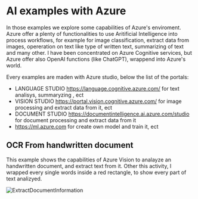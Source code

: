 # AI examples with Azure

In those examples we explore some capabilities of Azure's enviroment. \
Azure offer a plenty of functionalities to use  Aritificial Intelligence into process workflows, for example for image classification, extract data from images, opereration on text like type of written text, summarizing of text and many other.
I have been concentrated on Azure Cognitive services, but Azure offer also OpenAI functions (like ChatGPT), wrappend into Azure's world.

Every examples are maden with Azure studio, below the list of the portals:
- LANGUAGE STUDIO https://language.cognitive.azure.com/ for text analisys, summaryzing , ect
- VISION STUDIO https://portal.vision.cognitive.azure.com/ for image processing and extract data from it, ect
- DOCUMENT STUDIO https://documentintelligence.ai.azure.com/studio for document processing and extract data from it
- https://ml.azure.com for create own model and train it, ect

## OCR From handwritten document
This example shows the capabilities of Azure Vision to analayze an handwritten document, and extract text from it. Other this activity, I wrapped every single words inside a red rectangle, to show every part of text analizyed.

![ExtractDocumentInformation]([https://github.com/user-attachments/assets/d18aed7f-2e03-4809-ad75-f64ac326f49c](https://github.com/PhillCRIta/CSharp_IA_OcrImage/blob/main/OCRImage.gif))
